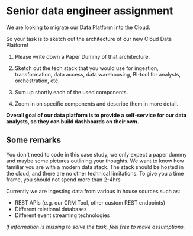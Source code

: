 # Senior data engineer assignment

We are looking to migrate our Data Platform into the Cloud. 

So your task is to sketch out the architecture of our new Cloud Data Platform!

1. Please write down a Paper Dummy of that architecture.

2. Sketch out the tech stack that you would use for ingestion, transformation, data access, data
warehousing, BI-tool for analysts, orchestration, etc.

3. Sum up shortly each of the used components.

4. Zoom in on specific components and describe them in more detail.

**Overall goal of our data platform is to provide a self-service for our data analysts, so they can build
dashboards on their own.**


## Some remarks

You don't need to code in this case study, we only expect a paper dummy and maybe some pictures
outlining your thoughts. We want to know how familiar you are with a modern data stack.
The stack should be hosted in the cloud, and there are no other technical limitations.
To give you a time frame, you should not spend more than 2-4hrs

Currently we are ingesting data from various in house sources such as:

- REST APIs (e.g. our CRM Tool, other custom REST endpoints)
- Different relational databases
- Different event streaming technologies

*If information is missing to solve the task, feel free to make assumptions.*
